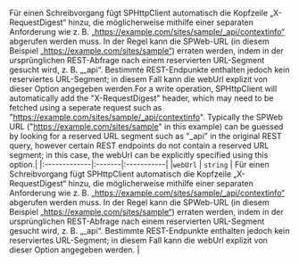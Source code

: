 <span data-ttu-id="121d0-p101">Für einen Schreibvorgang fügt SPHttpClient automatisch die Kopfzeile „X-RequestDigest“ hinzu, die möglicherweise mithilfe einer separaten Anforderung wie z. B. „https://example.com/sites/sample/_api/contextinfo“ abgerufen werden muss. In der Regel kann die SPWeb-URL (in diesem Beispiel „https://example.com/sites/sample“) erraten werden, indem in der ursprünglichen REST-Abfrage nach einem reservierten URL-Segment gesucht wird, z. B. „_api“. Bestimmte REST-Endpunkte enthalten jedoch kein reserviertes URL-Segment; in diesem Fall kann die webUrl explizit von dieser Option angegeben werden.</span><span class="sxs-lookup"><span data-stu-id="121d0-p101">For a write operation, SPHttpClient will automatically add the "X-RequestDigest" header, which may need to be fetched using a seperate request such as "https://example.com/sites/sample/_api/contextinfo". Typically the SPWeb URL ("https://example.com/sites/sample" in this example) can be guessed by looking for a reserved URL segment such as "_api" in the original REST query, however certain REST endpoints do not contain a reserved URL segment; in this case, the webUrl can be explicitly specified using this option.</span></span>|
|:-------------|:-------|:-----------|
|`webUrl`      | `string` | Für einen Schreibvorgang fügt SPHttpClient automatisch die Kopfzeile „X-RequestDigest“ hinzu, die möglicherweise mithilfe einer separaten Anforderung wie z. B. „https://example.com/sites/sample/_api/contextinfo“ abgerufen werden muss. In der Regel kann die SPWeb-URL (in diesem Beispiel „https://example.com/sites/sample“) erraten werden, indem in der ursprünglichen REST-Abfrage nach einem reservierten URL-Segment gesucht wird, z. B. „_api“. Bestimmte REST-Endpunkte enthalten jedoch kein reserviertes URL-Segment; in diesem Fall kann die webUrl explizit von dieser Option angegeben werden. |






